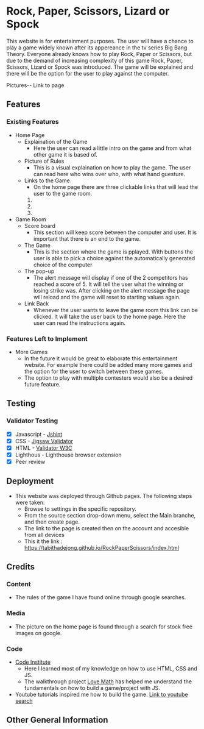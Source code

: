 # Rock, Paper, Scissors, Lizard or Spock 
This website is for entertainment purposes. The user will have a chance to play a game widely known after its appereance in the tv series Big Bang Theory. Everyone already knows how to play Rock, Paper or Scissors, but due to the demand of increasing complexity of this game Rock, Paper, Scissors, Lizard or Spock was introduced. The game will be explained and there will be the option for the user to play against the computer. 

Pictures-- 
Link to page 

## Features 
### Existing Features
- Home Page 
  - Explaination of the Game 
    - Here the user can read a little intro on the game and from what other game it is based of. 
  - Picture of Rules 
    - This is a visual explaination on how to play the game. The user can read here who wins over who, with what hand guesture. 
  - Links to the Game 
    - On the home page there are three clickable links that will lead the user to the game room. 
    1. 
    2. 
    3. 
- Game Room
  - Score board 
    - This section will keep score between the computer and user. It is important that there is an end to the game. 
  - The Game 
    - This is the section where the game is pplayed. With buttons the user is able to pick a choice against the automatically generated choice of the computer 
  - The pop-up 
    - The alert message will display if one of the 2 competitors has reached a score of 5. It will tell the user what the winning or losing strike was. After clicking on the alert message the page will reload and the game will reset to starting values again. 
  - Link Back 
    - Whenever the user wants to leave the game room this link can be clicked. It will take the user back to the home page. Here the user can read the instructions again. 
### Features Left to Implement 
- More Games 
  - In the future it would be great to elaborate this entertainment website. For example there could be added many more games and the option for the user to switch between these games. 
  - The option to play with multiple contesters would also be a desired future feature. 
## Testing 
### Validator Testing
- [x] Javascript - [Jshint](https://jshint.com/)
- [x] CSS - [Jigsaw Validator](https://jigsaw.w3.org/css-validator/)
- [x] HTML -  [Validator W3C](https://validator.w3.org/)
- [x] Lighthous - Lighthouse browser extension
- [x] Peer review 

## Deployment 
- This website was deployed through Github pages. The following steps were taken: 
  - Browse to settings in the specific repository. 
  - From the source section drop-down menu, select the Main branche, and then create page.
  - The link to the page is created then on the account and accesible from all devices 
  - This it the link : https://tabithadejong.github.io/RockPaperScissors/index.html


## Credits 
### Content 
- The rules of the game I have found online through google searches. 
### Media 
- The picture on the home page is found through a search for stock free images on google. 
### Code 
- [Code Institute](https://learn.codeinstitute.net/dashboard)
  - Here I learned most of my knowledge on how to use HTML, CSS and JS. 
  - The walkthrough project [Love Math](https://code-institute-org.github.io/love-maths/) has helped me understand the fundamentals on how to build a game/project with JS. 
- Youtube tutorials inspired me how to build the game. [Link to youtube search](https://www.youtube.com/results?search_query=rock+paper+scissors+javascript)

## Other General Information 
